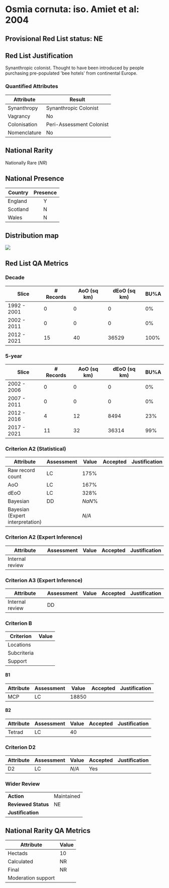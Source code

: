 # Osmia cornuta: iso. Amiet et al: 2004

## Provisional Red List status: NE

## Red List Justification
Synanthropic colonist. Thought to have been introduced by people purchasing pre-populated 'bee hotels' from continental Europe.
### Quantified Attributes
|Attribute|Result|
|---|---|
|Synanthropy|Synanthropic Colonist|
|Vagrancy|No|
|Colonisation|Peri-Assessment Colonist|
|Nomenclature|No|


## National Rarity
Nationally Rare (*NR*)

## National Presence
|Country|Presence
|---|:-:|
|England|Y|
|Scotland|N|
|Wales|N|


## Distribution map
![](../map/231.svg)

## Red List QA Metrics
### Decade
| Slice | # Records | AoO (sq km) | dEoO (sq km) |BU%A |
|---|---|---|---|---|
|1992 - 2001|0|0|0|0%|
|2002 - 2011|0|0|0|0%|
|2012 - 2021|15|40|36529|100%|
### 5-year
| Slice | # Records | AoO (sq km) | dEoO (sq km) |BU%A |
|---|---|---|---|---|
|2002 - 2006|0|0|0|0%|
|2007 - 2011|0|0|0|0%|
|2012 - 2016|4|12|8494|23%|
|2017 - 2021|11|32|36314|99%|
### Criterion A2 (Statistical)
|Attribute|Assessment|Value|Accepted|Justification
|---|---|---|---|---|
|Raw record count|LC|175%|||
|AoO|LC|167%|||
|dEoO|LC|328%|||
|Bayesian|DD|*NaN*%|||
|Bayesian (Expert interpretation)||*N/A*|||
### Criterion A2 (Expert Inference)
|Attribute|Assessment|Value|Accepted|Justification
|---|---|---|---|---|
|Internal review|||||
### Criterion A3 (Expert Inference)
|Attribute|Assessment|Value|Accepted|Justification
|---|---|---|---|---|
|Internal review|DD||||
### Criterion B
|Criterion| Value|
|---|---|
|Locations||
|Subcriteria||
|Support||
#### B1
|Attribute|Assessment|Value|Accepted|Justification
|---|---|---|---|---|
|MCP|LC|18850|||
#### B2
|Attribute|Assessment|Value|Accepted|Justification
|---|---|---|---|---|
|Tetrad|LC|40|||
### Criterion D2
|Attribute|Assessment|Value|Accepted|Justification
|---|---|---|---|---|
|D2|LC|*N/A*|Yes||
### Wider Review
|  |  |
|---|---|
|**Action**|Maintained|
|**Reviewed Status**|NE|
|**Justification**||


## National Rarity QA Metrics
|Attribute|Value|
|---|---|
|Hectads|10|
|Calculated|NR|
|Final|NR|
|Moderation support||



